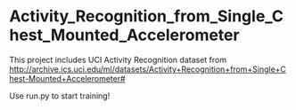 # Activity_Recognition_from_Single_Chest_Mounted_Accelerometer

This project includes UCI Activity Recognition dataset from http://archive.ics.uci.edu/ml/datasets/Activity+Recognition+from+Single+Chest-Mounted+Accelerometer#

Use run.py to start training!
